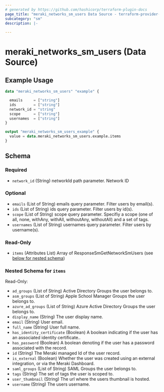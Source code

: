 ```yaml
---
# generated by https://github.com/hashicorp/terraform-plugin-docs
page_title: "meraki_networks_sm_users Data Source - terraform-provider-meraki"
subcategory: "sm"
description: |-
  
---
```


# meraki_networks_sm_users (Data Source)



## Example Usage

```terraform
data "meraki_networks_sm_users" "example" {

  emails     = ["string"]
  ids        = ["string"]
  network_id = "string"
  scope      = ["string"]
  usernames  = ["string"]
}

output "meraki_networks_sm_users_example" {
  value = data.meraki_networks_sm_users.example.items
}
```

<!-- schema generated by tfplugindocs -->
## Schema

### Required

- `network_id` (String) networkId path parameter. Network ID

### Optional

- `emails` (List of String) emails query parameter. Filter users by email(s).
- `ids` (List of String) ids query parameter. Filter users by id(s).
- `scope` (List of String) scope query parameter. Specifiy a scope (one of all, none, withAny, withAll, withoutAny, withoutAll) and a set of tags.
- `usernames` (List of String) usernames query parameter. Filter users by username(s).

### Read-Only

- `items` (Attributes List) Array of ResponseSmGetNetworkSmUsers (see [below for nested schema](#nestedatt--items))

<a id="nestedatt--items"></a>
### Nested Schema for `items`

Read-Only:

- `ad_groups` (List of String) Active Directory Groups the user belongs to.
- `asm_groups` (List of String) Apple School Manager Groups the user belongs to.
- `azure_ad_groups` (List of String) Azure Active Directory Groups the user belongs to.
- `display_name` (String) The user display name.
- `email` (String) User email.
- `full_name` (String) User full name.
- `has_identity_certificate` (Boolean) A boolean indicating if the user has an associated identity certificate..
- `has_password` (Boolean) A boolean denoting if the user has a password associated with the record.
- `id` (String) The Meraki managed Id of the user record.
- `is_external` (Boolean) Whether the user was created using an external integration, or via the Meraki Dashboard.
- `saml_groups` (List of String) SAML Groups the user belongs to.
- `tags` (String) The set of tags the user is scoped to.
- `user_thumbnail` (String) The url where the users thumbnail is hosted.
- `username` (String) The users username.
